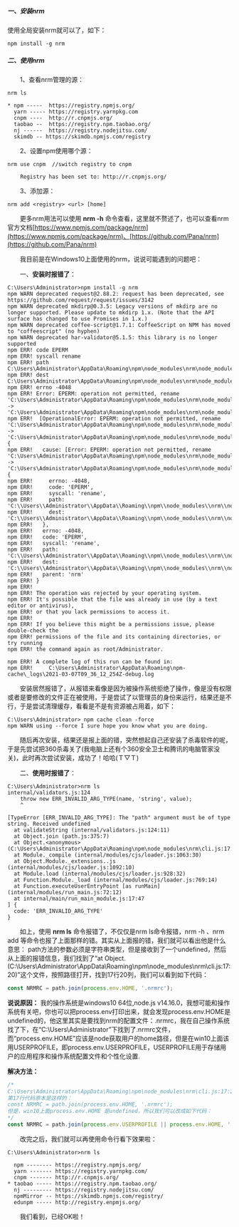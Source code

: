 ##### 一、安装nrm
使用全局安装nrm就可以了，如下：
```shell
npm install -g nrm
```

##### 二、使用nrm
&emsp;&emsp;1、查看nrm管理的源：
```shell
nrm ls

* npm -----  https://registry.npmjs.org/
  yarn ----- https://registry.yarnpkg.com
  cnpm ----  http://r.cnpmjs.org/
  taobao --  https://registry.npm.taobao.org/
  nj ------  https://registry.nodejitsu.com/
  skimdb -- https://skimdb.npmjs.com/registry
```

&emsp;&emsp;2、设置npm使用哪个源：
```shell
nrm use cnpm  //switch registry to cnpm

    Registry has been set to: http://r.cnpmjs.org/
```

&emsp;&emsp;3、添加源：
```shell
nrm add <registry> <url> [home]
```

&emsp;&emsp;更多nrm用法可以使用 **nrm -h** 命令查看，这里就不赘述了，也可以查看nrm官方文档[https://www.npmjs.com/package/nrm](https://www.npmjs.com/package/nrm)、[https://github.com/Pana/nrm](https://github.com/Pana/nrm)

&emsp;&emsp;我目前是在Windows10上面使用的nrm，说说可能遇到的问题吧：

&emsp;&emsp;一、**安装时报错了**：
```shell
C:\Users\Administrator>npm install -g nrm
npm WARN deprecated request@2.88.2: request has been deprecated, see https://github.com/request/request/issues/3142
npm WARN deprecated mkdirp@0.3.5: Legacy versions of mkdirp are no longer supported. Please update to mkdirp 1.x. (Note that the API surface has changed to use Promises in 1.x.)
npm WARN deprecated coffee-script@1.7.1: CoffeeScript on NPM has moved to "coffeescript" (no hyphen)
npm WARN deprecated har-validator@5.1.5: this library is no longer supported
npm ERR! code EPERM
npm ERR! syscall rename
npm ERR! path C:\Users\Administrator\AppData\Roaming\npm\node_modules\nrm\node_modules\jsprim\package.json.916894108
npm ERR! dest C:\Users\Administrator\AppData\Roaming\npm\node_modules\nrm\node_modules\jsprim\package.json
npm ERR! errno -4048
npm ERR! Error: EPERM: operation not permitted, rename 'C:\Users\Administrator\AppData\Roaming\npm\node_modules\nrm\node_modules\jsprim\package.json.916894108' -> 'C:\Users\Administrator\AppData\Roaming\npm\node_modules\nrm\node_modules\jsprim\package.json'
npm ERR!  [OperationalError: EPERM: operation not permitted, rename 'C:\Users\Administrator\AppData\Roaming\npm\node_modules\nrm\node_modules\jsprim\package.json.916894108' -> 'C:\Users\Administrator\AppData\Roaming\npm\node_modules\nrm\node_modules\jsprim\package.json'] {
npm ERR!   cause: [Error: EPERM: operation not permitted, rename 'C:\Users\Administrator\AppData\Roaming\npm\node_modules\nrm\node_modules\jsprim\package.json.916894108' -> 'C:\Users\Administrator\AppData\Roaming\npm\node_modules\nrm\node_modules\jsprim\package.json'] {
npm ERR!     errno: -4048,
npm ERR!     code: 'EPERM',
npm ERR!     syscall: 'rename',
npm ERR!     path: 'C:\\Users\\Administrator\\AppData\\Roaming\\npm\\node_modules\\nrm\\node_modules\\jsprim\\package.json.916894108',
npm ERR!     dest: 'C:\\Users\\Administrator\\AppData\\Roaming\\npm\\node_modules\\nrm\\node_modules\\jsprim\\package.json'
npm ERR!   },
npm ERR!   errno: -4048,
npm ERR!   code: 'EPERM',
npm ERR!   syscall: 'rename',
npm ERR!   path: 'C:\\Users\\Administrator\\AppData\\Roaming\\npm\\node_modules\\nrm\\node_modules\\jsprim\\package.json.916894108',
npm ERR!   dest: 'C:\\Users\\Administrator\\AppData\\Roaming\\npm\\node_modules\\nrm\\node_modules\\jsprim\\package.json',
npm ERR!   parent: 'nrm'
npm ERR! }
npm ERR!
npm ERR! The operation was rejected by your operating system.
npm ERR! It's possible that the file was already in use (by a text editor or antivirus),
npm ERR! or that you lack permissions to access it.
npm ERR!
npm ERR! If you believe this might be a permissions issue, please double-check the
npm ERR! permissions of the file and its containing directories, or try running
npm ERR! the command again as root/Administrator.

npm ERR! A complete log of this run can be found in:
npm ERR!     C:\Users\Administrator\AppData\Roaming\npm-cache\_logs\2021-03-07T09_36_12_254Z-debug.log
```
&emsp;&emsp;安装居然报错了，从报错来看像是因为被操作系统拒绝了操作，像是没有权限或者是要修改的文件正在被使用，于是尝试了以管理员的身份来运行，结果还是不行，于是尝试清理缓存，看看是不是有资源被占用着，如下：
```shell
C:\Users\Administrator> npm cache clean -force
npm WARN using --force I sure hope you know what you are doing.
```
&emsp;&emsp;随后再次安装，结果还是报上面的错，突然想起自己还安装了杀毒软件的呢，于是先尝试把360杀毒关了(我电脑上还有个360安全卫士和腾讯的电脑管家没关)，此时再次尝试安装，成功了！哈哈(Ｔ▽Ｔ)

&emsp;&emsp;二、**使用时报错了**：
```shell
C:\Users\Administrator>nrm ls
internal/validators.js:124
    throw new ERR_INVALID_ARG_TYPE(name, 'string', value);
    ^

[TypeError [ERR_INVALID_ARG_TYPE]: The "path" argument must be of type string. Received undefined
  at validateString (internal/validators.js:124:11)
  at Object.join (path.js:375:7)
  at Object.<anonymous> (C:\Users\Administrator\AppData\Roaming\npm\node_modules\nrm\cli.js:17:20)
  at Module._compile (internal/modules/cjs/loader.js:1063:30)
  at Object.Module._extensions..js (internal/modules/cjs/loader.js:1092:10)
  at Module.load (internal/modules/cjs/loader.js:928:32)
  at Function.Module._load (internal/modules/cjs/loader.js:769:14)
  at Function.executeUserEntryPoint [as runMain] (internal/modules/run_main.js:72:12)
  at internal/main/run_main_module.js:17:47
] {
  code: 'ERR_INVALID_ARG_TYPE'
}
```
&emsp;&emsp;如上，使用 **nrm ls** 命令报错了，不仅仅是nrm ls命令报错，nrm -h 、nrm add 等命令也报了上面那样的错。其实从上面报的错，我们就可以看出他是什么意思：
path方法的参数必须是字符串类型，但是接收到了一个undefined，然后从上面的报错信息，我们找到了“at Object.<anonymous> (C:\Users\Administrator\AppData\Roaming\npm\node_modules\nrm\cli.js:17:20)”这个文件，按照路径打开，找到17行20列，我们可以看到如下代码：
```JavaScript
const NRMRC = path.join(process.env.HOME, '.nrmrc');
```
**说说原因：** 我的操作系统是windows10 64位,node.js v14.16.0，我想可能和操作系统有关吧，你也可以把process.env打印出来，就会发现process.env.HOME是undefined的，他这里其实是要找到nrm的配置文件：.nrmrc，我在自己操作系统找了下，在“C:\Users\Administrator”下找到了.nrmrc文件，而“process.env.HOME”应该是node获取用户的home路径，但是在win10上面该用USERPROFILE，即process.env.USERPROFILE，USERPROFILE用于存储用户的应用程序和操作系统配置文件和个性化设置.

**解决方法：**
```JavaScript
/*
C:\Users\Administrator\AppData\Roaming\npm\node_modules\nrm\cli.js:17:20
第17行代码原本是这样的：
const NRMRC = path.join(process.env.HOME, '.nrmrc');
但是，win10上面process.env.HOME 是undefined，所以我们可以改成如下代码：
*/
const NRMRC = path.join(process.env.USERPROFILE || process.env.HOME, '.nrmrc');
```
&emsp;&emsp;改完之后，我们就可以再使用命令行看下效果啦：
```shell
C:\Users\Administrator>nrm ls

  npm -------- https://registry.npmjs.org/
  yarn ------- https://registry.yarnpkg.com/
  cnpm ------- http://r.cnpmjs.org/
* taobao ----- https://registry.npm.taobao.org/
  nj --------- https://registry.nodejitsu.com/
  npmMirror -- https://skimdb.npmjs.com/registry/
  edunpm ----- http://registry.enpmjs.org/
```
&emsp;&emsp;我们看到，已经OK啦！